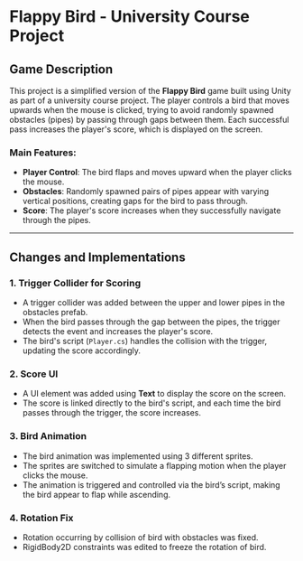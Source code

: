 # Flappy Bird - University Course Project

## Game Description

This project is a simplified version of the **Flappy Bird** game built using Unity as part of a university course project. The player controls a bird that moves upwards when the mouse is clicked, trying to avoid randomly spawned obstacles (pipes) by passing through gaps between them. Each successful pass increases the player's score, which is displayed on the screen.

### Main Features:
- **Player Control**: The bird flaps and moves upward when the player clicks the mouse.
- **Obstacles**: Randomly spawned pairs of pipes appear with varying vertical positions, creating gaps for the bird to pass through.
- **Score**: The player's score increases when they successfully navigate through the pipes.

---

## Changes and Implementations

### 1. **Trigger Collider for Scoring**
   - A trigger collider was added between the upper and lower pipes in the obstacles prefab.
   - When the bird passes through the gap between the pipes, the trigger detects the event and increases the player's score.
   - The bird's script (`Player.cs`) handles the collision with the trigger, updating the score accordingly.

### 2. **Score UI**
   - A UI element was added using **Text** to display the score on the screen.
   - The score is linked directly to the bird's script, and each time the bird passes through the trigger, the score increases.

### 3. **Bird Animation**
   - The bird animation was implemented using 3 different sprites.
   - The sprites are switched to simulate a flapping motion when the player clicks the mouse.
   - The animation is triggered and controlled via the bird’s script, making the bird appear to flap while ascending.

### 4. **Rotation Fix**
   - Rotation occurring by collision of bird with obstacles was fixed.
   - RigidBody2D constraints was edited to freeze the rotation of bird.
